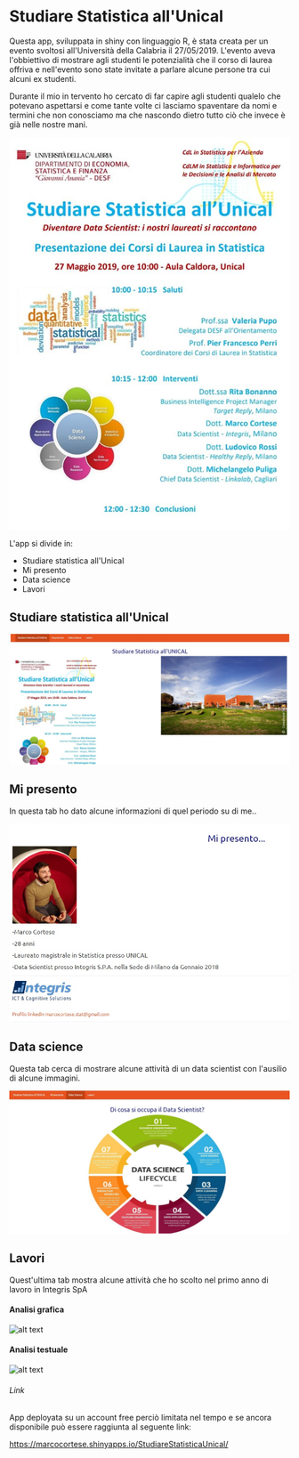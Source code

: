 # Studiare Statistica all'Unical

Questa app, sviluppata in shiny con linguaggio R, è stata creata per un evento svoltosi all'Università della Calabria il 27/05/2019.
L'evento aveva l'obbiettivo di mostrare agli studenti le potenzialità che il corso di laurea offriva e nell'evento sono state invitate a parlare alcune persone tra cui alcuni ex studenti.

Durante il  mio in tervento ho cercato di far capire agli studenti qualelo che potevano aspettarsi e come tante volte ci lasciamo spaventare da nomi e termini che non conosciamo ma che nascondo dietro tutto ciò che invece è già nelle nostre mani.

![alt text](https://raw.githubusercontent.com/MarCortese/ShinyAPP_EventoUnical/master/Evento/Locandina.jpg)

L'app si divide in:

* Studiare statistica all'Unical
* Mi presento
* Data science
* Lavori
  
## Studiare statistica all'Unical
![alt text](https://raw.githubusercontent.com/MarCortese/ShinyAPP_EventoUnical/master/Evento/Screen/Home.jpg)

## Mi presento

In questa tab ho dato alcune informazioni di quel periodo su di me..

![alt text](https://raw.githubusercontent.com/MarCortese/ShinyAPP_EventoUnical/master/Evento/Screen/miPresento1.jpg)

## Data science

Questa tab cerca di mostrare alcune attività di un data scientist con l'ausilio di alcune immagini.

![alt text](https://raw.githubusercontent.com/MarCortese/ShinyAPP_EventoUnical/master/Evento/Screen/Datascience.jpg)

## Lavori

Quest'ultima tab mostra alcune attività che ho scolto nel primo anno di lavoro in Integris SpA

#### Analisi grafica

![alt text](https://raw.githubusercontent.com/MarCortese/ShinyAPP_EventoUnical/master/Evento/Screen/lavoro1.jpg)

#### Analisi testuale

![alt text](https://raw.githubusercontent.com/MarCortese/ShinyAPP_EventoUnical/master/Evento/Screen/lavoro2.jpg)



###### Link

App deployata su un account free perciò limitata nel tempo e se ancora disponibile può essere raggiunta al seguente link:

https://marcocortese.shinyapps.io/StudiareStatisticaUnical/
